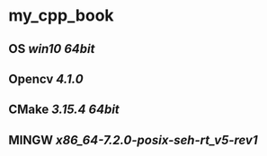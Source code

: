 # my_cpp_book  
  

  
## OS ***win10 64bit***
## Opencv ***4.1.0***
## CMake ***3.15.4 64bit***
## MINGW ***x86_64-7.2.0-posix-seh-rt_v5-rev1***